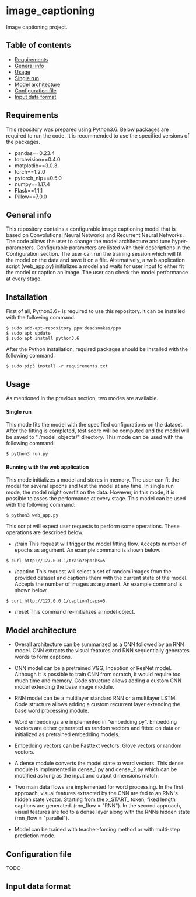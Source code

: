 # image_captioning

Image captioning project.
    
## Table of contents
* [Requirements](#Requirements)
* [General info](#General-info)
* [Usage](#Usage)
* [Single run](#Single-run)
* [Model architecture](#Model-architecture)
* [Configuration file](#Configuration-file)
* [Input data format](#Input-data-format)
    
## Requirements
   
This repository was prepared using Python3.6. Below packages are required to run the code. It is recommended to use the
specified versions of the packages.

* pandas==0.23.4
* torchvision==0.4.0
* matplotlib==3.0.3
* torch==1.2.0
* pytorch_nlp==0.5.0
* numpy==1.17.4
* Flask==1.1.1
* Pillow==7.0.0


## General info

This repository contains a configurable image captioning model that is based on Convolutional Neural Networks and
Recurrent Neural Networks. The code allows the user to change the model architecture and tune hyper-parameters.
Configurable parameters are listed with their descriptions in the Configuration section. The user can run the training
session which will fit the model on the data and save it on a file. Alternatively, a web application script (web_app.py)
initializes a model and waits for user input to either fit the model or caption an image. The user can check the model
performance at every stage.


## Installation

First of all, Python3.6+ is required to use this repository. It can be installed with the following command.

```
$ sudo add-apt-repository ppa:deadsnakes/ppa
$ sudo apt update
$ sudo apt install python3.6
```

After the Python installation, required packages should be installed with the following command.

```
$ sudo pip3 install -r requirements.txt
```

## Usage

As mentioned in the previous section, two modes are available.


#### Single run
This mode fits the model with the specified configurations on the dataset. After the fitting is completed, test score
will be computed and the model will be saved to "./model_objects/" directory. This mode can be used with the following 
command:

```
$ python3 run.py
```

#### Running with the web application

This mode initializes a model and stores in memory. The user can fit the model for several epochs and test the model at
any time. In single run mode, the model might overfit on the data. However, in this mode, it is possible to asses the
performance at every stage. This model can be used with the following command:

```
$ python3 web_app.py
```

This script will expect user requests to perform some operations. These operations are described below.


* /train    This request will trigger the model fitting flow. Accepts number of epochs as argument. An example command
is shown below.

```
$ curl http://127.0.0.1/train?epochs=5
```

* /caption  This request will select a set of random images from the provided dataset and captions them with the current
state of the model. Accepts the number of images as argument. An example command is shown below.

```
$ curl http://127.0.0.1/caption?caps=5
```

* /reset    This command re-initializes a model object.


## Model architecture

* Overall architecture can be summarized as a CNN followed by an RNN model. CNN extracts the visual features and RNN
sequentially generates words to form captions.
 
* CNN model can be a pretrained VGG, Inception or ResNet model. Although it is possible to train CNN from scratch, it
would require too much time and memory. Code structure allows adding a custom CNN model extending the base image module.
 
* RNN model can be a multilayer standard RNN or a multilayer LSTM. Code structure allows adding a custom recurrent layer
extending the base word processing module.

* Word embeddings are implemented in "embedding.py". Embedding vectors are either generated as random vectors and fitted
on data or initialized as pretrained embedding models.

* Embedding vectors can be Fasttext vectors, Glove vectors or random vectors.

* A dense module converts the model state to word vectors. This dense module is implemented in dense_1.py and dense_2.py
which can be modified as long as the input and output dimensions match.

* Two main data flows are implemented for word processing. In the first approach, visual features extracted by the CNN
are fed to an RNN's hidden state vector. Starting from the x_START_ token, fixed length captions are generated. 
(rnn_flow = "RNN"). In the second approach, visual features are fed to a dense layer along with the RNNs hidden state 
(rnn_flow = "parallel").

* Model can be trained with teacher-forcing method or with multi-step prediction mode.


## Configuration file

TODO


## Input data format
